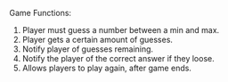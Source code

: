 Game Functions:

1. Player must guess a number between a min and max.
2. Player gets a certain amount of guesses.
3. Notify player of guesses remaining.
4. Notify the player of the correct answer if they loose.
5. Allows players to play again, after game ends.
